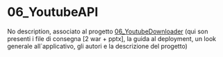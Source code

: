 # 06_YoutubeAPI
 
No description, associato al progetto [06_YoutubeDownloader]("https://github.com/SamOraDur/06_YoutubeDownloader") (qui son presenti i file di consegna [2 war + pptx], la guida al deployment, un look generale all`applicativo, gli autori e la descrizione del progetto)
